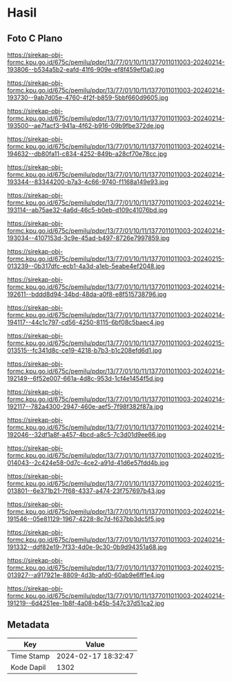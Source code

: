 # Hasil

## Foto C Plano

https://sirekap-obj-formc.kpu.go.id/675c/pemilu/pdpr/13/77/01/10/11/1377011011003-20240214-193806--b534a5b2-eafd-41f6-909e-ef8f459ef0a0.jpg

https://sirekap-obj-formc.kpu.go.id/675c/pemilu/pdpr/13/77/01/10/11/1377011011003-20240214-193730--9ab7d05e-4760-4f2f-b859-5bbf660d9605.jpg

https://sirekap-obj-formc.kpu.go.id/675c/pemilu/pdpr/13/77/01/10/11/1377011011003-20240214-193500--ae7facf3-941a-4f62-b916-09b9fbe372de.jpg

https://sirekap-obj-formc.kpu.go.id/675c/pemilu/pdpr/13/77/01/10/11/1377011011003-20240214-194632--db80fa11-c834-4252-849b-a28cf70e78cc.jpg

https://sirekap-obj-formc.kpu.go.id/675c/pemilu/pdpr/13/77/01/10/11/1377011011003-20240214-193344--83344200-b7a3-4c66-9740-f1168a149e93.jpg

https://sirekap-obj-formc.kpu.go.id/675c/pemilu/pdpr/13/77/01/10/11/1377011011003-20240214-193114--ab75ae32-4a6d-46c5-b0eb-d109c41076bd.jpg

https://sirekap-obj-formc.kpu.go.id/675c/pemilu/pdpr/13/77/01/10/11/1377011011003-20240214-193034--4107153d-3c9e-45ad-b497-8726e7997859.jpg

https://sirekap-obj-formc.kpu.go.id/675c/pemilu/pdpr/13/77/01/10/11/1377011011003-20240215-013239--0b317dfc-ecb1-4a3d-a1eb-5eabe4ef2048.jpg

https://sirekap-obj-formc.kpu.go.id/675c/pemilu/pdpr/13/77/01/10/11/1377011011003-20240214-192611--bddd8d94-34bd-48da-a0f8-e8f515738796.jpg

https://sirekap-obj-formc.kpu.go.id/675c/pemilu/pdpr/13/77/01/10/11/1377011011003-20240214-194117--44c1c797-cd56-4250-8115-6bf08c5baec4.jpg

https://sirekap-obj-formc.kpu.go.id/675c/pemilu/pdpr/13/77/01/10/11/1377011011003-20240215-013515--fc341d8c-ce19-4218-b7b3-b1c208efd6d1.jpg

https://sirekap-obj-formc.kpu.go.id/675c/pemilu/pdpr/13/77/01/10/11/1377011011003-20240214-192149--6f52e007-661a-4d8c-953d-1cf4e1454f5d.jpg

https://sirekap-obj-formc.kpu.go.id/675c/pemilu/pdpr/13/77/01/10/11/1377011011003-20240214-192117--782a4300-2947-460e-aef5-7f98f382f87a.jpg

https://sirekap-obj-formc.kpu.go.id/675c/pemilu/pdpr/13/77/01/10/11/1377011011003-20240214-192046--32df1a8f-a457-4bcd-a8c5-7c3d01d9ee66.jpg

https://sirekap-obj-formc.kpu.go.id/675c/pemilu/pdpr/13/77/01/10/11/1377011011003-20240215-014043--2c424e58-0d7c-4ce2-a91d-41d6e57fdd4b.jpg

https://sirekap-obj-formc.kpu.go.id/675c/pemilu/pdpr/13/77/01/10/11/1377011011003-20240215-013801--6e371b21-7f68-4337-a474-23f757697b43.jpg

https://sirekap-obj-formc.kpu.go.id/675c/pemilu/pdpr/13/77/01/10/11/1377011011003-20240214-191546--05e81129-1967-4228-8c7d-f637bb3dc5f5.jpg

https://sirekap-obj-formc.kpu.go.id/675c/pemilu/pdpr/13/77/01/10/11/1377011011003-20240214-191332--ddf82e19-7f33-4d0e-9c30-0b9d94351a68.jpg

https://sirekap-obj-formc.kpu.go.id/675c/pemilu/pdpr/13/77/01/10/11/1377011011003-20240215-013927--a917921e-8809-4d3b-afd0-60ab9e6ff1e4.jpg

https://sirekap-obj-formc.kpu.go.id/675c/pemilu/pdpr/13/77/01/10/11/1377011011003-20240214-191219--6d4251ee-1b8f-4a08-b45b-547c37d51ca2.jpg


## Metadata

| Key        | Value               |
| ---------- | ------------------- |
| Time Stamp | 2024-02-17 18:32:47 |
| Kode Dapil | 1302                |



